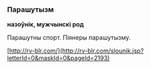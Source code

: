 ### Парашутызм
**назоўнік, мужчынскі род**

Парашутны спорт. Піянеры парашутызму.

<a rel="author">[http://rv-blr.com/](http://rv-blr.com/slounik.jsp?letterId=0&maskId=0&pageId=2193)</a>
